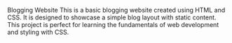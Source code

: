 Blogging Website
This is a basic blogging website created using HTML and CSS. It is designed to showcase a simple blog layout with static content. 
This project is perfect for learning the fundamentals of web development and styling with CSS.

